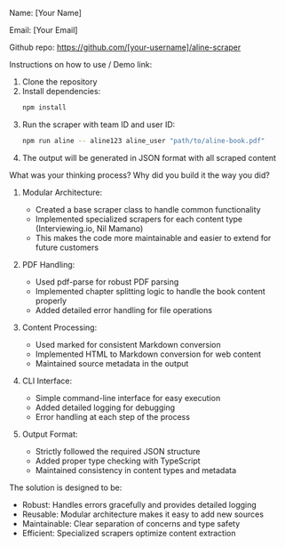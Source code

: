 Name: [Your Name]

Email: [Your Email]

Github repo: https://github.com/[your-username]/aline-scraper

Instructions on how to use / Demo link:
1. Clone the repository
2. Install dependencies:
   ```bash
   npm install
   ```
3. Run the scraper with team ID and user ID:
   ```bash
   npm run aline -- aline123 aline_user "path/to/aline-book.pdf"
   ```
4. The output will be generated in JSON format with all scraped content

What was your thinking process? Why did you build it the way you did?

1. Modular Architecture:
   - Created a base scraper class to handle common functionality
   - Implemented specialized scrapers for each content type (Interviewing.io, Nil Mamano)
   - This makes the code more maintainable and easier to extend for future customers

2. PDF Handling:
   - Used pdf-parse for robust PDF parsing
   - Implemented chapter splitting logic to handle the book content properly
   - Added detailed error handling for file operations

3. Content Processing:
   - Used marked for consistent Markdown conversion
   - Implemented HTML to Markdown conversion for web content
   - Maintained source metadata in the output

4. CLI Interface:
   - Simple command-line interface for easy execution
   - Added detailed logging for debugging
   - Error handling at each step of the process

5. Output Format:
   - Strictly followed the required JSON structure
   - Added proper type checking with TypeScript
   - Maintained consistency in content types and metadata

The solution is designed to be:
- Robust: Handles errors gracefully and provides detailed logging
- Reusable: Modular architecture makes it easy to add new sources
- Maintainable: Clear separation of concerns and type safety
- Efficient: Specialized scrapers optimize content extraction
